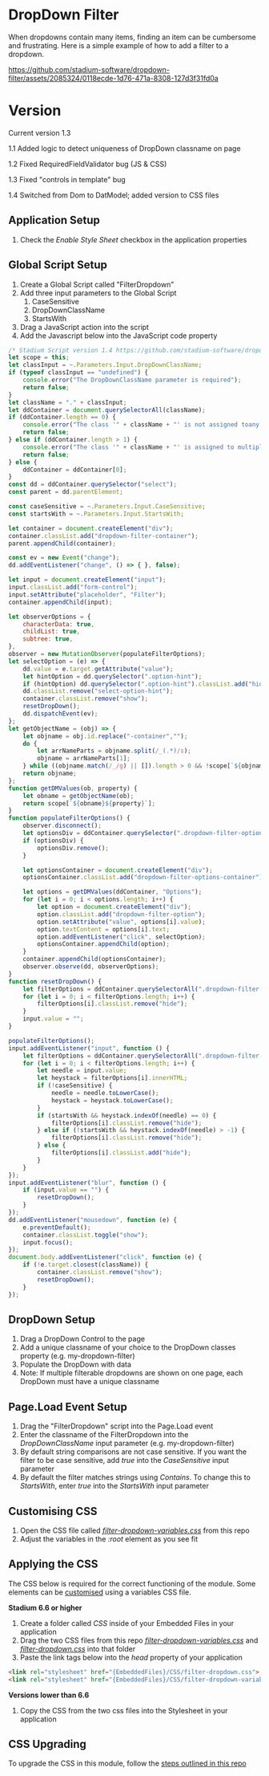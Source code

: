 # DropDown Filter

When dropdowns contain many items, finding an item can be cumbersome and frustrating. Here is a simple example of how to add a filter to a dropdown. 

https://github.com/stadium-software/dropdown-filter/assets/2085324/0118ecde-1d76-471a-8308-127d3f31fd0a

# Version 
Current version 1.3

1.1 Added logic to detect uniqueness of DropDown classname on page

1.2 Fixed RequiredFieldValidator bug (JS & CSS)

1.3 Fixed "controls in template" bug

1.4 Switched from Dom to DatModel; added version to CSS files

## Application Setup
1. Check the *Enable Style Sheet* checkbox in the application properties

## Global Script Setup
1. Create a Global Script called "FilterDropdown"
2. Add three input parameters to the Global Script
   1. CaseSensitive
   2. DropDownClassName
   3. StartsWith
3. Drag a JavaScript action into the script
4. Add the Javascript below into the JavaScript code property
```javascript
/* Stadium Script version 1.4 https://github.com/stadium-software/dropdown-filter */
let scope = this;
let classInput = ~.Parameters.Input.DropDownClassName;
if (typeof classInput == "undefined") {
    console.error("The DropDownClassName parameter is required");
    return false;
} 
let className = "." + classInput;
let ddContainer = document.querySelectorAll(className);
if (ddContainer.length == 0) {
    console.error("The class '" + className + "' is not assigned toany DropDown");
    return false;
} else if (ddContainer.length > 1) {
    console.error("The class '" + className + "' is assigned to multiple DropDowns. Every filterable DropDown must have a unique classname");
    return false;
} else { 
    ddContainer = ddContainer[0];
}
const dd = ddContainer.querySelector("select");
const parent = dd.parentElement;

const caseSensitive = ~.Parameters.Input.CaseSensitive;
const startsWith = ~.Parameters.Input.StartsWith;

let container = document.createElement("div");
container.classList.add("dropdown-filter-container");
parent.appendChild(container);

const ev = new Event("change");
dd.addEventListener("change", () => { }, false);

let input = document.createElement("input");
input.classList.add("form-control");
input.setAttribute("placeholder", "Filter");
container.appendChild(input);

let observerOptions = {
    characterData: true,
    childList: true,
    subtree: true,
},
observer = new MutationObserver(populateFilterOptions);
let selectOption = (e) => {
    dd.value = e.target.getAttribute("value");
    let hintOption = dd.querySelector(".option-hint");
    if (hintOption) dd.querySelector(".option-hint").classList.add("hide");
    dd.classList.remove("select-option-hint");
    container.classList.remove("show");
    resetDropDown();
    dd.dispatchEvent(ev);
};
let getObjectName = (obj) => {
    let objname = obj.id.replace("-container","");
    do {
        let arrNameParts = objname.split(/_(.*)/s);
        objname = arrNameParts[1];
    } while ((objname.match(/_/g) || []).length > 0 && !scope[`${objname}Classes`]);
    return objname;
};
function getDMValues(ob, property) {
    let obname = getObjectName(ob);
    return scope[`${obname}${property}`];
}
function populateFilterOptions() {
    observer.disconnect();
    let optionsDiv = ddContainer.querySelector(".dropdown-filter-options-container");
    if (optionsDiv) {
        optionsDiv.remove();
    }

    let optionsContainer = document.createElement("div");
    optionsContainer.classList.add("dropdown-filter-options-container");

    let options = getDMValues(ddContainer, "Options");
    for (let i = 0; i < options.length; i++) {
        let option = document.createElement("div");
        option.classList.add("dropdown-filter-option");
        option.setAttribute("value", options[i].value);
        option.textContent = options[i].text;
        option.addEventListener("click", selectOption);
        optionsContainer.appendChild(option);
    }
    container.appendChild(optionsContainer);
    observer.observe(dd, observerOptions);
}
function resetDropDown() {
    let filterOptions = ddContainer.querySelectorAll(".dropdown-filter-option");
    for (let i = 0; i < filterOptions.length; i++) {
        filterOptions[i].classList.remove("hide");
    }
    input.value = "";
}

populateFilterOptions();
input.addEventListener("input", function () {
    let filterOptions = ddContainer.querySelectorAll(".dropdown-filter-option");
    for (let i = 0; i < filterOptions.length; i++) {
        let needle = input.value;
        let heystack = filterOptions[i].innerHTML;
        if (!caseSensitive) { 
            needle = needle.toLowerCase();
            heystack = heystack.toLowerCase();
        }
        if (startsWith && heystack.indexOf(needle) == 0) {
            filterOptions[i].classList.remove("hide");
        } else if (!startsWith && heystack.indexOf(needle) > -1) {
            filterOptions[i].classList.remove("hide");
        } else {
            filterOptions[i].classList.add("hide");
        }
    }
});
input.addEventListener("blur", function () {
    if (input.value == "") {
        resetDropDown();
    }
});
dd.addEventListener("mousedown", function (e) {
    e.preventDefault();
    container.classList.toggle("show");
    input.focus();
});
document.body.addEventListener("click", function (e) {
    if (!e.target.closest(className)) {
        container.classList.remove("show");
        resetDropDown();
    }
});
```

## DropDown Setup
1. Drag a DropDown Control to the page
2. Add a unique classname of your choice to the DropDown classes property (e.g. my-dropdown-filter)
3. Populate the DropDown with data
4. Note: If multiple filterable dropdowns are shown on one page, each DropDown must have a unique classname

## Page.Load Event Setup
1. Drag the "FilterDropdown" script into the Page.Load event
2. Enter the classname of the FilterDropdown into the *DropDownClassName* input parameter (e.g. my-dropdown-filter)
3. By default string comparisons are not case sensitive. If you want the filter to be case sensitive, add *true* into the *CaseSensitive* input parameter
4. By default the filter matches strings using *Contains*. To change this to *StartsWith*, enter *true* into the *StartsWith* input parameter

## Customising CSS
1. Open the CSS file called [*filter-dropdown-variables.css*](filter-dropdown-variables.css) from this repo
2. Adjust the variables in the *:root* element as you see fit

## Applying the CSS

The CSS below is required for the correct functioning of the module. Some elements can be [customised](#customising-css) using a variables CSS file.

**Stadium 6.6 or higher**
1. Create a folder called *CSS* inside of your Embedded Files in your application
2. Drag the two CSS files from this repo [*filter-dropdown-variables.css*](filter-dropdown-variables.css) and [*filter-dropdown.css*](filter-dropdown.css) into that folder
3. Paste the link tags below into the *head* property of your application
```html
<link rel="stylesheet" href="{EmbeddedFiles}/CSS/filter-dropdown.css">
<link rel="stylesheet" href="{EmbeddedFiles}/CSS/filter-dropdown-variables.css">
``` 

**Versions lower than 6.6**
1. Copy the CSS from the two css files into the Stylesheet in your application

## CSS Upgrading
To upgrade the CSS in this module, follow the [steps outlined in this repo](https://github.com/stadium-software/samples-upgrading)
